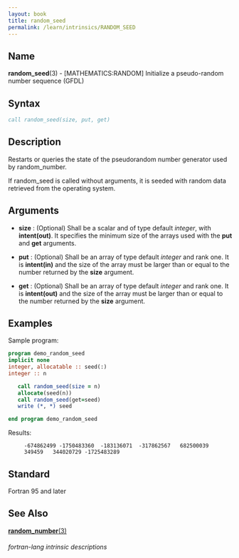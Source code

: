 ```yaml
---
layout: book
title: random_seed
permalink: /learn/intrinsics/RANDOM_SEED
---
```

## __Name__

__random\_seed__(3) - \[MATHEMATICS:RANDOM\] Initialize a pseudo-random number sequence
(GFDL)

## __Syntax__
```fortran
call random_seed(size, put, get)
```
## __Description__

Restarts or queries the state of the pseudorandom number generator used
by random\_number.

If random\_seed is called without arguments, it is seeded with random
data retrieved from the operating system.

## __Arguments__

  - __size__
    : (Optional) Shall be a scalar and of type default _integer_, with
    __intent(out)__. It specifies the minimum size of the arrays used
    with the __put__ and __get__ arguments.

  - __put__
    : (Optional) Shall be an array of type default _integer_ and rank one.
    It is __intent(in)__ and the size of the array must be larger than
    or equal to the number returned by the __size__ argument.

  - __get__
    : (Optional) Shall be an array of type default _integer_ and rank one.
    It is __intent(out)__ and the size of the array must be larger than
    or equal to the number returned by the __size__ argument.

## __Examples__

Sample program:

```fortran
program demo_random_seed
implicit none
integer, allocatable :: seed(:)
integer :: n

   call random_seed(size = n)
   allocate(seed(n))
   call random_seed(get=seed)
   write (*, *) seed

end program demo_random_seed
```
  Results:
```text
     -674862499 -1750483360  -183136071  -317862567   682500039
     349459   344020729 -1725483289
```

## __Standard__

Fortran 95 and later

## __See Also__

[__random\_number__(3)](RANDOM_NUMBER)

###### fortran-lang intrinsic descriptions
